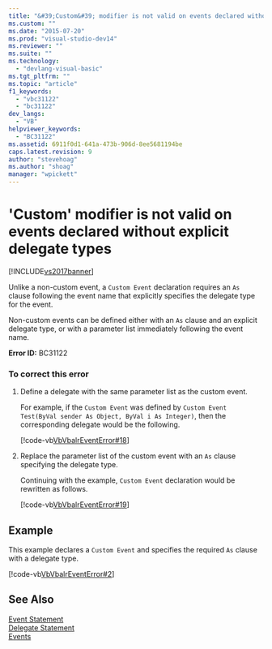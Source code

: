 ```yaml
---
title: "&#39;Custom&#39; modifier is not valid on events declared without explicit delegate types | Microsoft Docs"
ms.custom: ""
ms.date: "2015-07-20"
ms.prod: "visual-studio-dev14"
ms.reviewer: ""
ms.suite: ""
ms.technology: 
  - "devlang-visual-basic"
ms.tgt_pltfrm: ""
ms.topic: "article"
f1_keywords: 
  - "vbc31122"
  - "bc31122"
dev_langs: 
  - "VB"
helpviewer_keywords: 
  - "BC31122"
ms.assetid: 6911f0d1-641a-473b-906d-8ee5681194be
caps.latest.revision: 9
author: "stevehoag"
ms.author: "shoag"
manager: "wpickett"
---
```

# &#39;Custom&#39; modifier is not valid on events declared without explicit delegate types
[!INCLUDE[vs2017banner](../../../visual-basic/includes/vs2017banner.md)]

Unlike a non-custom event, a `Custom Event` declaration requires an `As` clause following the event name that explicitly specifies the delegate type for the event.  
  
 Non-custom events can be defined either with an `As` clause and an explicit delegate type, or with a parameter list immediately following the event name.  
  
 **Error ID:** BC31122  
  
### To correct this error  
  
1.  Define a delegate with the same parameter list as the custom event.  
  
     For example, if the `Custom Event` was defined by `Custom Event Test(ByVal sender As Object, ByVal i As Integer)`, then the corresponding delegate would be the following.  
  
     [!code-vb[VbVbalrEventError#18](../../../visual-basic/language-reference/error-messages/codesnippet/visualbasic/custom-modifier-is-not-v_1.vb)]  
  
2.  Replace the parameter list of the custom event with an `As` clause specifying the delegate type.  
  
     Continuing with the example, `Custom Event` declaration would be rewritten as follows.  
  
     [!code-vb[VbVbalrEventError#19](../../../visual-basic/language-reference/error-messages/codesnippet/visualbasic/custom-modifier-is-not-v_2.vb)]  
  
## Example  
 This example declares a `Custom Event` and specifies the required `As` clause with a delegate type.  
  
 [!code-vb[VbVbalrEventError#2](../../../visual-basic/language-reference/error-messages/codesnippet/visualbasic/custom-modifier-is-not-v_3.vb)]  
  
## See Also  
 [Event Statement](../../../visual-basic/language-reference/statements/event-statement.md)   
 [Delegate Statement](../../../visual-basic/language-reference/statements/delegate-statement.md)   
 [Events](../../../visual-basic/programming-guide/language-features/events/events.md)
